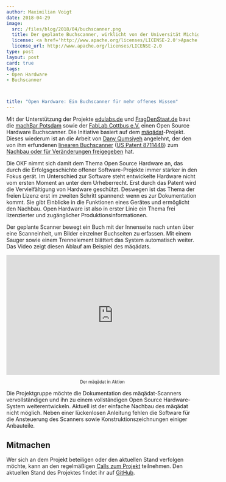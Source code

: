 ```yaml
---
author: Maximilian Voigt
date: 2018-04-29
image: 
  src: /files/blog/2018/04/buchscanner.png
  title: Der geplante Buchscanner, wirklicht von der Universität Michigan
  license: <a href='http://www.apache.org/licenses/LICENSE-2.0'>Apache 2.0</a>
  license_url: http://www.apache.org/licenses/LICENSE-2.0
type: post
layout: post
card: true
tags:
- Open Hardware
- Buchscanner



title: "Open Hardware: Ein Buchscanner für mehr offenes Wissen"
---
```


Mit der Unterstützung der Projekte [edulabs.de](https://edulabs.de/) und [FragDenStaat.de](https://fragdenstaat.de/) baut die [machBar Potsdam](https://machbar-potsdam.de/) sowie der [FabLab Cottbus e.V.](http://blog.fablab-cottbus.de/) einen Open Source Hardware Buchscanner. Die Initiative basiert auf dem [mäqädat](https://www.bookscanner.de/der-buchscanner/)-Projekt. Dieses wiederum ist an die Arbeit von [Dany Qumsiyeh](http://www.prismscanner.org/) angelehnt, der den von ihm erfundenen [linearen Buchscanner](https://linearbookscanner.org/) ([US Patent 8711448](https://www.google.com/patents/US8711448)) zum [Nachbau oder für Veränderungen freigegeben](https://code.google.com/archive/p/linear-book-scanner/) hat.

Die OKF nimmt sich damit dem Thema Open Source Hardware an, das durch die Erfolgsgeschichte offener Software-Projekte immer stärker in den Fokus gerät. Im Unterschied zur Software steht entwickelte Hardware nicht vom ersten Moment an unter dem Urheberrecht. Erst durch das Patent wird die Vervielfältigung von Hardware geschützt. Deswegen ist das Thema der freien Lizenz erst im zweiten Schritt spannend: wenn es zur Dokumentation kommt. Sie gibt Einblicke in die Funktionen eines Gerätes und ermöglicht den Nachbau. Open Hardware ist also in erster Linie ein Thema frei lizenzierter und zugänglicher Produktionsinformationen.

Der geplante Scanner bewegt ein Buch mit der Innenseite nach unten über eine Scanneinheit, um Bilder einzelner Buchseiten zu erfassen. Mit einem Sauger sowie einem Trennelement blättert das System automatisch weiter. Das Video zeigt diesen Ablauf am Beispiel des mäqädats.

<iframe width="560" height="315" src="https://www.youtube-nocookie.com/embed/iELNi03-Ef8" frameborder="0" allow="autoplay; encrypted-media" allowfullscreen></iframe>
<center><p style="font-size: 0.8em;">Der mäqädat in Aktion</p></center>

Die Projektgruppe möchte die Dokumentation des mäqädat-Scanners vervollständigen und ihn zu einem vollständigen Open Source Hardware-System weiterentwickeln. Aktuell ist der einfache Nachbau des mäqädat nicht möglich. Neben einer lückenlosen Anleitung fehlen die Software für die Ansteuerung des Scanners sowie Konstruktionszeichnungen einiger Anbauteile.

## Mitmachen 
Wer sich an dem Projekt beteiligen oder den aktuellen Stand verfolgen möchte, kann an den regelmäßigen [Calls zum Projekt](https://hackmd.okfn.de/buchscanner_calldoku) teilnehmen. Den aktuellen Stand des Projektes findet ihr auf [GitHub](https://github.com/fablabcb/openbookscanner/).
